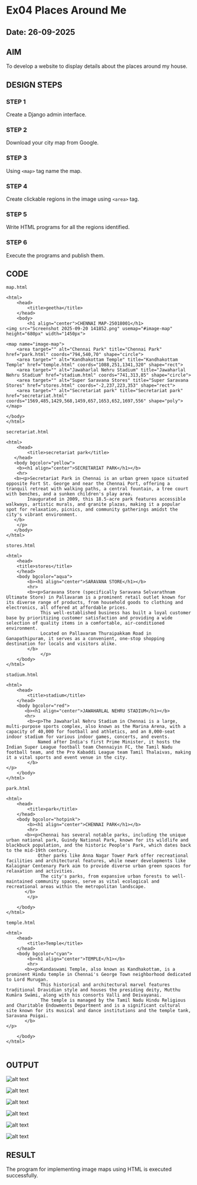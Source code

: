 # Ex04 Places Around Me
## Date: 26-09-2025

## AIM
To develop a website to display details about the places around my house.

## DESIGN STEPS

### STEP 1
Create a Django admin interface.

### STEP 2
Download your city map from Google.

### STEP 3
Using ```<map>``` tag name the map.

### STEP 4
Create clickable regions in the image using ```<area>``` tag.

### STEP 5
Write HTML programs for all the regions identified.

### STEP 6
Execute the programs and publish them.

## CODE
```
map.html

<html>
    <head>
        <title>geetha</title>
    </head>
    <body>
        <h1 align="center">CHENNAI MAP-25018001</h1>
<img src="Screenshot 2025-09-20 141852.png" usemap="#image-map" height="680px" width="1450px">

<map name="image-map">
    <area target="" alt="Chennai Park" title="Chennai Park" href="park.html" coords="794,540,70" shape="circle">
    <area target="" alt="Kandhakottam Temple" title="Kandhakottam Temple" href="temple.html" coords="1088,251,1341,320" shape="rect">
    <area target="" alt="Jawaharlal Nehru Stadium" title="Jawaharlal Nehru Stadium" href="stadium.html" coords="741,313,85" shape="circle">
    <area target="" alt="Super Saravana Stores" title="Super Saravana Stores" href="stores.html" coords="-2,237,223,353" shape="rect">
    <area target="" alt="Secretariat park" title="Secretariat park" href="secretariat.html" coords="1569,485,1429,568,1459,657,1653,652,1697,556" shape="poly">
</map>

</body>
</html>

secretariat.html

<html>
    <head>
        <title>secretariat park</title>
   </head>
   <body bgcolor="yellow">
    <b><h1 align="center">SECRETARIAT PARK</h1></b>
    <hr>
   <b><p>Secretariat Park in Chennai is an urban green space situated opposite Fort St. George and near the Chennai Port, offering a tranquil retreat with walking paths, a central fountain, a tree court with benches, and a sunken children's play area. 
        Inaugurated in 2009, this 18.5-acre park features accessible walkways, artistic murals, and granite plazas, making it a popular spot for relaxation, picnics, and community gatherings amidst the city's vibrant environment.
   </b>  
    </p>
   </body>
</html>

stores.html

<html>
    <head>
    <title>stores</title>
    </head>
    <body bgcolor="aqua">
        <b><h1 align="center">SARAVANA STORE</h1></b>
        <hr>
        <b><p>Saravana Store (specifically Saravana Selvarathnam Ultimate Store) in Pallavaram is a prominent retail outlet known for its diverse range of products, from household goods to clothing and electronics, all offered at affordable prices.
             This well-established business has built a loyal customer base by prioritizing customer satisfaction and providing a wide selection of quality items in a comfortable, air-conditioned environment. 
             Located on Pallavaram Thuraipakkam Road in Ganapathipuram, it serves as a convenient, one-stop shopping destination for locals and visitors alike.
        </b>
             </p>
    </body>
</html>

stadium.html

<html>
    <head>
        <title>stadium</title>
    </head>
    <body bgcolor="red">
       <b><h1 align="center">JAWAHARLAL NEHRU STADIUM</h1></b>
       <hr>
        <b><p>The Jawaharlal Nehru Stadium in Chennai is a large, multi-purpose sports complex, also known as the Marina Arena, with a capacity of 40,000 for football and athletics, and an 8,000-seat indoor stadium for various indoor games, concerts, and events. 
            Named after India's first Prime Minister, it hosts the Indian Super League football team Chennaiyin FC, the Tamil Nadu football team, and the Pro Kabaddi League team Tamil Thalaivas, making it a vital sports and event venue in the city.
        </b>  
</p>
    </body>
</html>

park.html

<html>
    <head>
        <title>park</title>
    </head>
    <body bgcolor="hotpink">
        <b><h1 align="center">CHENNAI PARK</h1></b>
        <hr>
       <b><p>Chennai has several notable parks, including the unique urban national park, Guindy National Park, known for its wildlife and blackbuck population, and the historic People's Park, which dates back to the mid-19th century. 
            Other parks like Anna Nagar Tower Park offer recreational facilities and architectural features, while newer developments like Kalaignar Centenary Park aim to provide diverse urban green spaces for relaxation and activities.
             The city's parks, from expansive urban forests to well-maintained community spaces, serve as vital ecological and recreational areas within the metropolitan landscape.
       </b> 
        </p>  

    </body>
</html>

temple.html

<html>
    <head>
        <title>Temple</title>
    </head>
    <body bgcolor="cyan">
        <b><h1 align="center">TEMPLE</h1></b>
        <hr>
       <b><p>Kandaswami Temple, also known as Kandhakottam, is a prominent Hindu temple in Chennai's George Town neighborhood dedicated to Lord Murugan.
             This historical and architectural marvel features traditional Dravidian style and houses the presiding deity, Mutthu Kumāra Swāmi, along with his consorts Valli and Deivayanai. 
             The temple is managed by the Tamil Nadu Hindu Religious and Charitable Endowments Department and is a significant cultural site known for its musical and dance institutions and the temple tank, Saravana Poigai.
       </b>  
</p>

    </body>
</html>


```

## OUTPUT

![alt text](<Screenshot 2025-09-24 113711.png>)

![alt text](<Screenshot 2025-09-24 114138.png>)

![alt text](<Screenshot 2025-09-24 114034.png>)

![alt text](<Screenshot 2025-09-24 114104.png>)

![alt text](<Screenshot 2025-09-24 113754.png>)

![alt text](<Screenshot 2025-09-24 113943.png>)
 





## RESULT
The program for implementing image maps using HTML is executed successfully.
